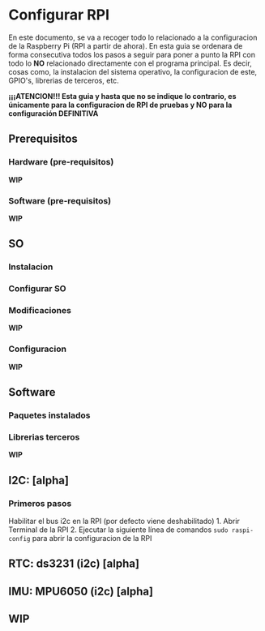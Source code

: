 # Configurar RPI
En este documento, se va a recoger todo lo relacionado a la configuracion de la Raspberry Pi (RPI a partir de ahora). En esta guia se ordenara de forma consecutiva todos los pasos a seguir para poner a punto la RPI con todo lo **NO** relacionado directamente con el programa principal.
Es decir, cosas como, la instalacion del sistema operativo, la configuracion de este, GPIO's, librerias de terceros, etc.

**¡¡¡ATENCION!!! Esta guia y hasta que no se indique lo contrario, es únicamente para la configuracion de RPI de pruebas y NO para la configuración DEFINITIVA**

## Prerequisitos

  ### Hardware (pre-requisitos)  
  
**WIP**
    
  ### Software (pre-requisitos)
  
**WIP**
  
## SO

  ### Instalacion
  ### Configurar SO
  ### Modificaciones
  
**WIP**
    
  ### Configuracion
  
**WIP**

## Software

  ### Paquetes instalados
  ### Librerias terceros
**WIP**  

## I2C: [alpha]
  ### Primeros pasos
  Habilitar el bus i2c en la RPI (por defecto viene deshabilitado)
    1. Abrir Terminal de la RPI
    2. Ejecutar la siguiente línea de comandos `sudo raspi-config` para abrir la configuracion de la RPI
        

## RTC: ds3231 (i2c) [alpha]
  

## IMU: MPU6050 (i2c) [alpha]



## **WIP**
